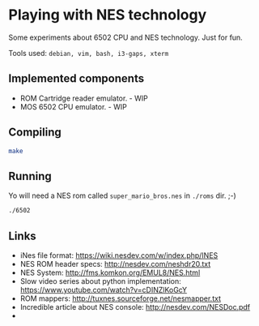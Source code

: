 # Playing with NES technology

Some experiments about 6502 CPU and NES technology. Just for fun.

Tools used: `debian, vim, bash, i3-gaps, xterm`

## Implemented components

- ROM Cartridge reader emulator. - WIP
- MOS 6502 CPU emulator. - WIP

## Compiling

```sh
make
```

## Running

Yo will need a NES rom called `super_mario_bros.nes` in `./roms` dir. ;-)


```sh
./6502
```

## Links

- iNes file format: https://wiki.nesdev.com/w/index.php/INES
- NES ROM header specs: http://nesdev.com/neshdr20.txt
- NES System: http://fms.komkon.org/EMUL8/NES.html
- Slow video series about python implementation: https://www.youtube.com/watch?v=cDINZlKoGcY
- ROM mappers: http://tuxnes.sourceforge.net/nesmapper.txt
- Incredible article about NES console: http://nesdev.com/NESDoc.pdf
- 
